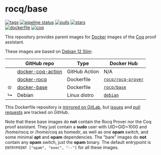 # rocq/base

[![tags](https://img.shields.io/badge/tags%20on-docker%20hub-blue.svg)](https://hub.docker.com/r/rocq/base#supported-tags "Supported tags on Docker Hub")
[![pipeline status](https://gitlab.com/coq-community/docker-base/badges/master/pipeline.svg)](https://gitlab.com/coq-community/docker-base/-/pipelines)
[![pulls](https://img.shields.io/docker/pulls/rocq/base.svg)](https://hub.docker.com/r/rocq/base "Number of pulls from Docker Hub")
[![stars](https://img.shields.io/docker/stars/rocq/base.svg)](https://hub.docker.com/r/rocq/base "Star the image on Docker Hub")  
[![dockerfile](https://img.shields.io/badge/dockerfile%20on-github-blue.svg)](https://github.com/coq-community/docker-base "Dockerfile source repository")
[![coq](https://img.shields.io/badge/see%20also-rocq%2Frocq--prover-brightgreen.svg)](https://hub.docker.com/r/rocq/rocq-prover "Docker images of Rocq")

This repository provides parent images for [Docker](https://www.docker.com/) images of the [Coq](https://github.com/coq/coq) proof assistant.

These images are based on [Debian 12 Slim](https://hub.docker.com/_/debian/):

|   | GitHub repo                                                             | Type          | Docker Hub                                                       |
|---|-------------------------------------------------------------------------|---------------|------------------------------------------------------------------|
|   | [docker-coq-action](https://github.com/coq-community/docker-coq-action) | GitHub Action | N/A                                                              |
|   | [docker-rocq](https://github.com/coq-community/docker-rocq)             | Dockerfile    | [`rocq/rocq-prover`](https://hub.docker.com/r/rocq/rocq-prover/) |
| ⊙ | [docker-base](https://github.com/coq-community/docker-base)             | Dockerfile    | [`rocq/base`](https://hub.docker.com/r/rocq/base/)               |
| ↳ | Debian                                                                  | Linux distro  | [`debian`](https://hub.docker.com/_/debian/)                     |

This Dockerfile repository is [mirrored on GitLab](https://gitlab.com/coq-community/docker-base), but [issues](https://github.com/coq-community/docker-base/issues) and [pull requests](https://github.com/coq-community/docker-base/pulls) are tracked on GitHub.

Note that these base images do **not** contain the Rocq Prover nor the Coq proof assistant.
They just contain a **sudo** user with UID=GID=1000 and /home/rocq or /home/coq as homedir,
as well as one **opam** switch, and some minimal **apt** and **opam** dependencies.
The "bare" images do **not** contain any **opam** switch, just the **opam** binary.
The default entrypoint is `ENTRYPOINT ["opam", "exec", "--"]` for all these images.

<!-- tags -->
